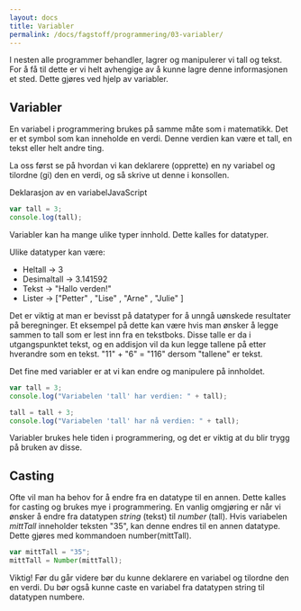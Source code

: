 ```yaml
---
layout: docs
title: Variabler
permalink: /docs/fagstoff/programmering/03-variabler/
---
```

I nesten alle programmer behandler, lagrer og manipulerer vi tall og tekst. For å få til dette er vi helt avhengige av å kunne lagre denne informasjonen et sted. Dette gjøres ved hjelp av variabler.

Variabler
---------
En variabel i programmering brukes på samme måte som i matematikk. Det er et symbol som kan inneholde en verdi. Denne verdien kan være et tall, en tekst eller helt andre ting.

La oss først se på hvordan vi kan deklarere (opprette) en ny variabel og tilordne (gi) den en verdi, og så skrive ut denne i konsollen.

Deklarasjon av en variabelJavaScript

```javascript
var tall = 3;
console.log(tall);
```

Variabler kan ha mange ulike typer innhold. Dette kalles for datatyper.

Ulike datatyper kan være:

* Heltall ->  3
* Desimaltall -> 3.141592
* Tekst -> "Hallo verden!"
* Lister -> ["Petter" , "Lise" ,  "Arne" , "Julie" ]

Det er viktig at man er bevisst på datatyper for å unngå uønskede resultater på beregninger. Et eksempel på dette kan være hvis man ønsker å legge sammen to tall som er lest inn fra en tekstboks. Disse talle er da i utgangspunktet tekst, og en addisjon vil da kun legge tallene på etter hverandre som en tekst. "11" + "6" = "116" dersom "tallene" er tekst.

Det fine med variabler er at vi kan endre og manipulere på innholdet.

```javascript
var tall = 3;
console.log("Variabelen 'tall' har verdien: " + tall);

tall = tall + 3;
console.log("Variabelen 'tall' har nå verdien: " + tall);
```

Variabler brukes hele tiden i programmering, og det er viktig at du blir trygg på bruken av disse.

Casting
-------
Ofte vil man ha behov for å endre fra en datatype til en annen. Dette kalles for casting og brukes mye i programmering. En vanlig omgjøring er når vi ønsker å endre fra datatypen *string* (tekst) til *number* (tall). Hvis variabelen *mittTall* inneholder teksten "35", kan denne endres til en annen datatype. Dette gjøres med kommandoen number(mittTall).

```javascript
var mittTall = "35";
mittTall = Number(mittTall);
```

Viktig!
Før du går videre bør du kunne deklarere en variabel og tilordne den en verdi. Du bør også kunne caste en variabel fra datatypen string til datatypen numbere.